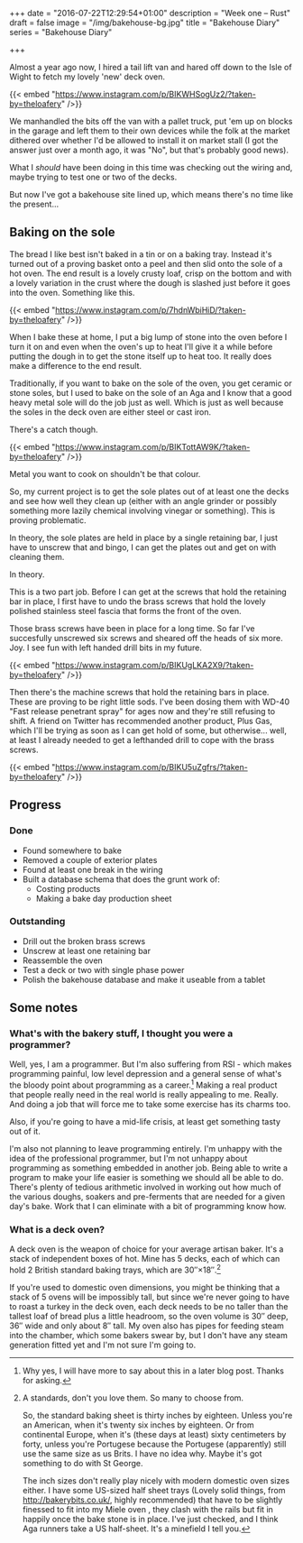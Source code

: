 +++
date = "2016-07-22T12:29:54+01:00"
description = "Week one – Rust"
draft = false
image = "/img/bakehouse-bg.jpg"
title = "Bakehouse Diary"
series = "Bakehouse Diary"

+++

Almost a year ago now, I hired a tail lift van and hared off down to the Isle
of Wight to fetch my lovely 'new' deck oven.

{{< embed "https://www.instagram.com/p/BIKWHSogUz2/?taken-by=theloafery" />}}

<!--more-->

We manhandled the bits off the van with a pallet truck, put 'em up on blocks
in the garage and left them to their own devices while the folk at the market
dithered over whether I'd be allowed to install it on market stall (I got the
answer just over a month ago, it was "No", but that's probably good news).

What I _should_ have been doing in this time was checking out the wiring and,
maybe trying to test one or two of the decks.

But now I've got a bakehouse site lined up, which means there's no time
like the present...

## Baking on the sole

The bread I like best isn't baked in a tin or on a baking tray. Instead it's
turned out of a proving basket onto a peel and then slid onto the sole of a
hot oven. The end result is a lovely crusty loaf, crisp on the bottom and with
a lovely variation in the crust where the dough is slashed just before it goes
into the oven. Something like this.

{{< embed "https://www.instagram.com/p/7hdnWbiHiD/?taken-by=theloafery" />}}

When I bake these at home, I put a big lump of stone into the oven before I
turn it on and even when the oven's up to heat I'll give it a while before
putting the dough in to get the stone itself up to heat too. It really does
make a difference to the end result.

Traditionally, if you want to bake on the sole of the oven, you get ceramic or
stone soles, but I used to bake on the sole of an Aga and I know that a good
heavy metal sole will do the job just as well. Which is just as well because
the soles in the deck oven are either steel or cast iron.

There's a catch though.

{{< embed "https://www.instagram.com/p/BIKTottAW9K/?taken-by=theloafery" />}}

Metal you want to cook on shouldn't be that colour.

So, my current project is to get the sole plates out of at least one the decks
and see how well they clean up (either with an angle grinder or possibly
something more lazily chemical involving vinegar or something). This is
proving problematic.

In theory, the sole plates are held in place by a single retaining bar, I just
have to unscrew that and bingo, I can get the plates out and get on with
cleaning them.

In theory.

This is a two part job. Before I can get at the screws that hold the retaining
bar in place, I first have to undo the brass screws that hold the lovely
polished stainless steel fascia that forms the front of the oven.

Those brass screws have been in place for a long time. So far I've succesfully
unscrewed six screws and sheared off the heads of six more. Joy. I see fun
with left handed drill bits in my future.

{{< embed "https://www.instagram.com/p/BIKUgLKA2X9/?taken-by=theloafery" />}}

Then there's the machine screws that hold the retaining bars in place. These are
proving to be right little sods. I've been dosing them with WD-40 "Fast
release penetrant spray" for ages now and they're still refusing to shift. A
friend on Twitter has recommended another product, Plus Gas, which I'll be
trying as soon as I can get hold of some, but otherwise... well, at least I
already needed to get a lefthanded drill to cope with the brass screws.

{{< embed "https://www.instagram.com/p/BIKU5uZgfrs/?taken-by=theloafery" />}}

## Progress

### Done

- Found somewhere to bake
- Removed a couple of exterior plates
- Found at least one break in the wiring
- Built a database schema that does the grunt work of:
  - Costing products
  - Making a bake day production sheet

### Outstanding

- Drill out the broken brass screws
- Unscrew at least one retaining bar
- Reassemble the oven
- Test a deck or two with single phase power
- Polish the bakehouse database and make it useable from a tablet

## Some notes

### What's with the bakery stuff, I thought you were a programmer?

Well, yes, I am a programmer. But I'm also suffering from RSI - which makes
programming painful, low level depression and a general sense of what's the
bloody point about programming as a career.[^1] Making a real product that
people really need in the real world is really appealing to me. Really. And
doing a job that will force me to take some exercise has its charms too.

Also, if you're going to have a mid-life crisis, at least get something tasty
out of it.

I'm also not planning to leave programming entirely. I'm unhappy with the idea
of the professional programmer, but I'm not unhappy about programming as
something embedded in another job. Being able to write a program to make your
life easier is something we should all be able to do. There's plenty of
tedious arithmetic involved in working out how much of the various doughs,
soakers and pre-ferments that are needed for a given day's bake. Work that I
can eliminate with a bit of programming know how.

### What is a deck oven?

A deck oven is the weapon of choice for your average artisan baker. It's a
stack of independent boxes of hot. Mine has 5 decks, each of which can hold 2
British standard baking trays, which are 30″×18″.[^2]

If you're used to domestic oven dimensions, you might be thinking that a stack
of 5 ovens will be impossibly tall, but since we're never going to have to
roast a turkey in the deck oven, each deck needs to be no taller than the
tallest loaf of bread plus a little headroom, so the oven volume is 30″ deep, 36″
wide and only about 8″ tall. My oven also has pipes for feeding steam into the
chamber, which some bakers swear by, but I don't have any steam generation
fitted yet and I'm not sure I'm going to.

[^1]: Why yes, I will have more to say about this in a later blog post. Thanks for asking.

[^2]: A standards, don't you love them. So many to choose from.

    So, the standard baking sheet is thirty inches by eighteen. Unless you're
    an American, when it's twenty six inches by eighteen. Or from continental
    Europe, when it's (these days at least) sixty centimeters by forty, unless
    you're Portugese because the Portugese (apparently) still use the same
    size as us Brits. I have no idea why. Maybe it's got something to do with
    St George.

    The inch sizes don't really play nicely with modern domestic oven sizes
    either. I have some US-sized half sheet trays (Lovely solid things, from
    <http://bakerybits.co.uk/>, highly recommended) that have to be slightly
    finessed to fit into my Miele oven , they clash with the rails but fit in
    happily once the bake stone is in place. I've just checked, and I think
    Aga runners take a US half-sheet. It's a minefield I tell you.
